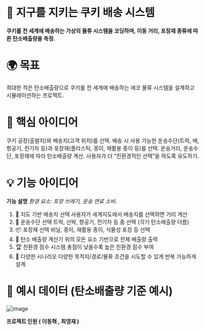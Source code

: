 # 🍪 지구를 지키는 쿠키 배송 시스템
**쿠키를 전 세계에 배송하는 가상의 물류 시스템을 코딩하며, 이동 거리, 포장재 종류에 따른 탄소배출량을 측정.**
# 🌍 목표
최대한 적은 탄소배출량으로 쿠키를 전 세계에 배송하는 에코 물류 시스템을 설계하고 시뮬레이션하는 프로젝트.

# 🧠 핵심 아이디어
쿠키 공장(출발지)와 배송지(고객 위치)를 선택.
배송 시 사용 가능한 운송수단(트럭, 배, 항공기, 전기차 등)과 포장재(플라스틱, 종이, 재활용 종이 등)를 선택.
운송거리, 운송수단, 포장재에 따라 탄소배출량 계산.
사용자가 더 “친환경적인 선택”을 하도록 유도하기.

# 💡 기능 아이디어
**기능	설명**
*환경 요소: 포장 쓰레기, 운송 연료 소비.*
1. 📍 지도 기반 배송지 선택	사용자가 세계지도에서 배송지를 선택하면 거리 계산
2. 🚚 운송수단 선택	트럭, 선박, 항공기, 전기차 등 중 선택 (각기 탄소배출량 다름)
3. 📦 포장재 선택	비닐, 종이, 재활용 종이, 식물성 포장 등 선택
4. 💨 탄소 배출량 계산기	위의 모든 요소 기반으로 전체 배출량 출력
5. 🏆 친환경 점수 시스템	총점이 낮을수록 높은 친환경 점수 부여
6. 🔁 다양한 시나리오	다양한 목적지/경로/물류 조건을 시도할 수 있게 반복 가능하게 설계

# 🔢 예시 데이터 (탄소배출량 기준 예시)
![image](https://github.com/user-attachments/assets/f32e92e9-346a-4b11-9de2-6a12a0ac9844)

**프로젝트 인원 ( 이동혁 , 최영재 )**
